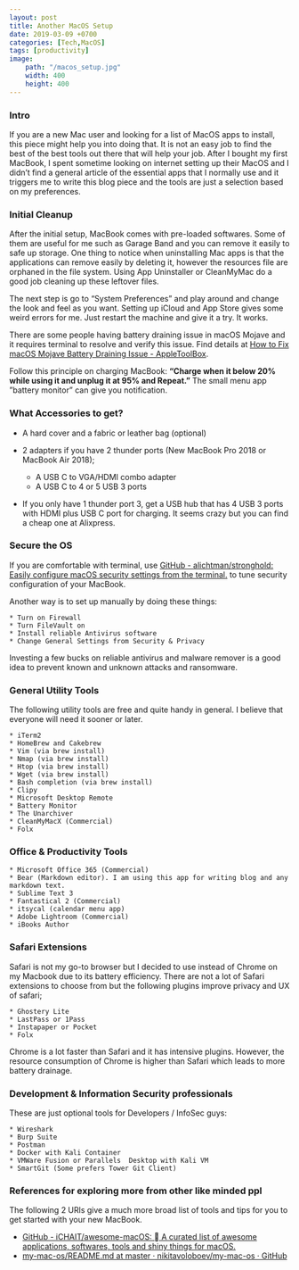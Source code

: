 ```yaml
---
layout: post
title: Another MacOS Setup
date: 2019-03-09 +0700
categories: [Tech,MacOS]
tags: [productivity]
image: 
    path: "/macos_setup.jpg"
    width: 400
    height: 400
--- 
```


### Intro

If you are a new Mac user and looking for a list of MacOS apps to install, this piece might help you into doing that. It is not an easy job to find the best of the best tools out there that will help your job. After I bought my first MacBook, I spent sometime looking on internet setting up their MacOS and I didn’t find a general article of the essential apps that I normally use and it triggers me to write this blog piece and the tools are just a selection based on my preferences.

### Initial Cleanup

After the initial setup, MacBook comes with pre-loaded softwares. Some of them are useful for me such as Garage Band and you can remove it easily to safe up storage. One thing to notice when uninstalling Mac apps is that the applications can remove easily by deleting it, however the resources file are orphaned in the file system.  Using App Uninstaller or CleanMyMac do a good job cleaning up these leftover files.  

The next step is go to “System Preferences” and play around and change the look and feel as you want. Setting up iCloud and App Store gives some weird errors for me. Just restart the machine and give it a try. It works.

There are some people having battery draining issue in macOS Mojave and it requires terminal to resolve and verify this issue. Find details at  [How to Fix macOS Mojave Battery Draining Issue - AppleToolBox](https://appletoolbox.com/2018/10/how-to-fix-macos-mojave-battery-draining-issue/).

Follow this principle on charging MacBook: **“Charge when it below 20% while using it and unplug it at 95% and Repeat.”** The small menu app ”battery monitor” can give you notification.  

### What Accessories to get?

* A hard cover and a fabric or leather bag (optional)
* 2 adapters if you have 2 thunder ports (New MacBook Pro 2018 or MacBook Air 2018);

	* A USB C to VGA/HDMI combo adapter
	* A USB C to 4 or 5 USB 3 ports

* If you only have 1 thunder port 3, get a USB hub that has 4 USB 3 ports with HDMI plus USB C port for charging.  It seems crazy but you can find a cheap one at Alixpress. 

### Secure the OS

If you are comfortable with terminal, use [GitHub - alichtman/stronghold: Easily configure macOS security settings from the terminal.](https://github.com/alichtman/stronghold)  to tune security configuration of your MacBook.  

Another way is to  set up manually by doing these things:

	* Turn on Firewall
	* Turn FileVault on 
	* Install reliable Antivirus software
	* Change General Settings from Security & Privacy

Investing  a few bucks on reliable antivirus and malware remover is a good idea to prevent known and unknown attacks and ransomware.

### General Utility Tools

The following utility tools are free and quite handy in general.  I believe that everyone will need it sooner or later.

	* iTerm2
	* HomeBrew and Cakebrew 
	* Vim (via brew install)
	* Nmap (via brew install)
	* Htop (via brew install)
	* Wget (via brew install)
	* Bash completion (via brew install)
	* Clipy
	* Microsoft Desktop Remote
	* Battery Monitor
	* The Unarchiver
	* CleanMyMacX (Commercial)
	* Folx

### Office & Productivity Tools

	* Microsoft Office 365 (Commercial)
	* Bear (Markdown editor). I am using this app for writing blog and any markdown text.
	* Sublime Text 3
	* Fantastical 2 (Commercial)
	* itsycal (calendar menu app)
	* Adobe Lightroom (Commercial)
	* iBooks Author 

### Safari Extensions

Safari is not my go-to browser but I decided to use instead of Chrome on my Macbook due to its battery efficiency. There are not a lot of Safari extensions to choose from but the following plugins improve privacy and UX of safari;

	* Ghostery Lite
	* LastPass or 1Pass
	* Instapaper or Pocket
	* Folx

Chrome is a lot faster than Safari and it has intensive plugins. However, the resource consumption of Chrome is higher than Safari which leads to more battery drainage.

### Development & Information Security professionals

These are just optional tools for Developers / InfoSec guys: 

	* Wireshark
	* Burp Suite
	* Postman
	* Docker with Kali Container
	* VMWare Fusion or Parallels  Desktop with Kali VM 
	* SmartGit (Some prefers Tower Git Client)

### References for exploring more from other like minded ppl
The following 2 URls give a much more broad list of tools and tips for you to get started with your new MacBook.

* [GitHub - iCHAIT/awesome-macOS:  A curated list of awesome applications, softwares, tools and shiny things for macOS.](https://github.com/iCHAIT/awesome-macOS)
* [my-mac-os/README.md at master · nikitavoloboev/my-mac-os · GitHub](https://github.com/nikitavoloboev/my-mac-os/blob/master/README.md)

